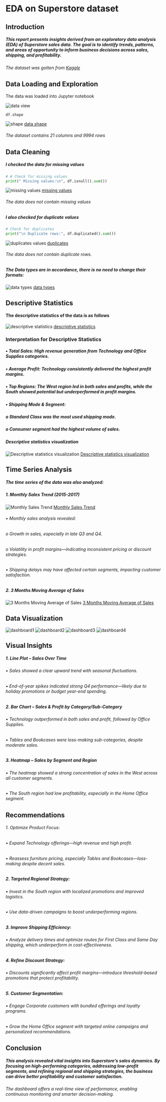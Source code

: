 # EDA on Superstore dataset
## Introduction
##### This report presents insights derived from an exploratory data analysis (EDA) of Superstore sales data. The goal is to identify trends, patterns, and areas of opportunity to inform business decisions across sales, shipping, and profitability.
###### The dataset was gotten from [Kaggle](https://kaggle.com/datasets)

## Data Loading and Exploration
The data was loaded into Jupyter notebook

![data view](https://github.com/omodara12/oibsip_task1/blob/main/assets/images/data%20eploration.png)

```python
df.shape
```
![shape](https://github.com/omodara12/oibsip_task1/blob/main/assets/images/data%20shape.png)
[data shape](https://github.com/omodara12/oibsip_task1/blob/main/assets/images/data%20shape.png)
###### The dataset contains 21 columns and 9994 rows

## Data Cleaning
##### I checked the data for missing values
```python
# # Check for missing values
print(" Missing values:\n", df.isnull().sum())
```

![missing values](https://github.com/omodara12/oibsip_task1/blob/main/assets/images/missing%20values.png)
[missing values](https://github.com/omodara12/oibsip_task1/blob/main/assets/images/missing%20values.png)

###### The data does not contain missing values

##### I also checked for duplicate values
``` python
# Check for duplicates
print("\n Duplicate rows:", df.duplicated().sum())
```

![duplicates values](https://github.com/omodara12/oibsip_task1/blob/main/assets/images/duplicates.png)
[duplicates](https://github.com/omodara12/oibsip_task1/blob/main/assets/images/duplicates.png)

###### The data does not contain duplicate rows.

##### The Data types are in accordance, there is no need to change their formats:
![data types](https://github.com/omodara12/oibsip_task1/blob/main/assets/images/data%20types.png)
[data types](https://github.com/omodara12/oibsip_task1/blob/main/assets/images/data%20types.png)


## Descriptive Statistics
#### The descriptive statistics of the data is as follows
![descriptive statistics](https://github.com/omodara12/oibsip_task1/blob/main/assets/images/descriptive%20statistics%20dashboard.png)
[descriptive statistics](https://github.com/omodara12/oibsip_task1/blob/main/assets/images/descriptive%20statistics%20dashboard.png)

### Interpretation for Descriptive Statistics
##### •	Total Sales: High revenue generation from Technology and Office Supplies categories.
##### •	Average Profit: Technology consistently delivered the highest profit margins.
##### •	Top Regions: The West region led in both sales and profits, while the South showed potential but underperformed in profit margins.
##### •	Shipping Mode & Segment:
##### o	Standard Class was the most used shipping mode.
##### o	Consumer segment had the highest volume of sales.

##### Descriptive statistics visualization
![Descriptive statistics visualization](https://github.com/omodara12/oibsip_task1/blob/main/assets/images/descriptive%20stats%20viz.png)
[Descriptive statistics visualization](https://github.com/omodara12/oibsip_task1/blob/main/assets/images/descriptive%20stats%20viz.png)

## Time Series Analysis
##### The time series of the data was also analyzed:
##### 1. Monthly Sales Trend (2015-2017)
![Monthly Sales Trend](https://github.com/omodara12/oibsip_task1/blob/main/assets/images/Time%20series%20monthly%20sales%20trend%20%202015-2018.png)
[Monthly Sales Trend](https://github.com/omodara12/oibsip_task1/blob/main/assets/images/Time%20series%20monthly%20sales%20trend%20%202015-2018.png)

###### •	Monthly sales analysis revealed:
###### o	Growth in sales, especially in late Q3 and Q4.
###### o	Volatility in profit margins—indicating inconsistent pricing or discount strategies.
###### •	Shipping delays may have affected certain segments, impacting customer satisfaction.

##### 2. 3 Months Moving Average of Sales 
![3 Months Moving Average of Sales](https://github.com/omodara12/oibsip_task1/blob/main/assets/images/Time%20Series%203%20month%20moving%20average.png)
[3 Months Moving Average of Sales](https://github.com/omodara12/oibsip_task1/blob/main/assets/images/Time%20Series%203%20month%20moving%20average.png)

## Data Visualization
![dashboard1](https://github.com/omodara12/oibsip_task1/blob/main/assets/images/dashboard%201.png)
![dashboard2](https://github.com/omodara12/oibsip_task1/blob/main/assets/images/dashboard2.png)
![dashboard3](https://github.com/omodara12/oibsip_task1/blob/main/assets/images/dasboard3.png)
![dashboard4](https://github.com/omodara12/oibsip_task1/blob/main/assets/images/dashboard4.png)

## Visual Insights
##### 1. Line Plot – Sales Over Time
###### •	Sales showed a clear upward trend with seasonal fluctuations.
###### •	End-of-year spikes indicated strong Q4 performance—likely due to holiday promotions or budget year-end spending.
##### 2. Bar Chart – Sales & Profit by Category/Sub-Category
###### •	Technology outperformed in both sales and profit, followed by Office Supplies.
###### •	Tables and Bookcases were loss-making sub-categories, despite moderate sales.
##### 3. Heatmap – Sales by Segment and Region
###### •	The heatmap showed a strong concentration of sales in the West across all customer segments.
###### •	The South region had low profitability, especially in the Home Office segment.

## Recommendations
###### 1. Optimize Product Focus:
###### •	Expand Technology offerings—high revenue and high profit.
###### •	Reassess furniture pricing, especially Tables and Bookcases—loss-making despite decent sales.
##### 2. Targeted Regional Strategy:
###### •	Invest in the South region with localized promotions and improved logistics.
###### •	Use data-driven campaigns to boost underperforming regions.
##### 3. Improve Shipping Efficiency:
###### •	Analyze delivery times and optimize routes for First Class and Same Day shipping, which underperform in cost-effectiveness.
##### 4. Refine Discount Strategy:
###### •	Discounts significantly affect profit margins—introduce threshold-based promotions that protect profitability.
##### 5. Customer Segmentation:
###### •	Engage Corporate customers with bundled offerings and loyalty programs.
###### •	Grow the Home Office segment with targeted online campaigns and personalized recommendations.

## Conclusion
##### This analysis revealed vital insights into Superstore’s sales dynamics. By focusing on high-performing categories, addressing low-profit segments, and refining regional and shipping strategies, the business can drive better profitability and customer satisfaction.
###### The dashboard offers a real-time view of performance, enabling continuous monitoring and smarter decision-making.
